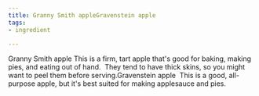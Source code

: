 ```yaml
---
title: Granny Smith appleGravenstein apple
tags:
- ingredient

---
```

Granny Smith apple This is a firm, tart apple that's good for baking, making pies, and eating out of hand.  They tend to have thick skins, so you might want to peel them before serving.Gravenstein apple  This is a good, all-purpose apple, but it's best suited for making applesauce and pies.
